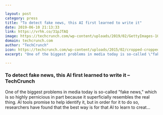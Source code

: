 ```yaml
---

layout: post
category: press
title: "To detect fake news, this AI first learned to write it"
date: 2019-06-10 21:13:33
link: https://vrhk.co/31pJTAQ
image: https://techcrunch.com/wp-content/uploads/2019/02/GettyImages-1009465514.jpg?w=637
domain: techcrunch.com
author: "TechCrunch"
icon: https://techcrunch.com/wp-content/uploads/2015/02/cropped-cropped-favicon-gradient.png?w=180
excerpt: "One of the biggest problems in media today is so-called \"fake news,\" which is so highly pernicious in part because it superficially resembles the real thing. AI tools promise to help identify it, but in order for it to do so, researchers have found that the best way is for that AI to learn to creat…"

---
```


### To detect fake news, this AI first learned to write it – TechCrunch

One of the biggest problems in media today is so-called "fake news," which is so highly pernicious in part because it superficially resembles the real thing. AI tools promise to help identify it, but in order for it to do so, researchers have found that the best way is for that AI to learn to creat…